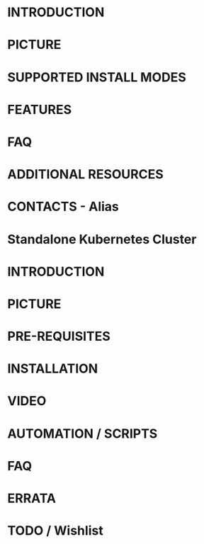 
# INTRODUCTION
# PICTURE
# SUPPORTED INSTALL MODES
# FEATURES
# FAQ
# ADDITIONAL RESOURCES
# CONTACTS - Alias



# Standalone Kubernetes Cluster

# INTRODUCTION
# PICTURE
# PRE-REQUISITES
# INSTALLATION
# VIDEO
# AUTOMATION / SCRIPTS
# FAQ
# ERRATA
# TODO / Wishlist